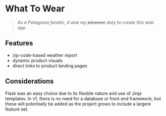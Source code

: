 # What To Wear
> *As a Patagonia fanatic, it was my ~~pleasure~~ duty to create this web app*

## Features
- zip-code-based weather report
- dynamic product visuals
- direct links to product landing pages

## Considerations
Flask was an easy choice due to its flexible nature and use of Jinja templates. In v1, there is no need for a database or front end framework, but these will potentially be added as the project grows to include a largere feature set.
